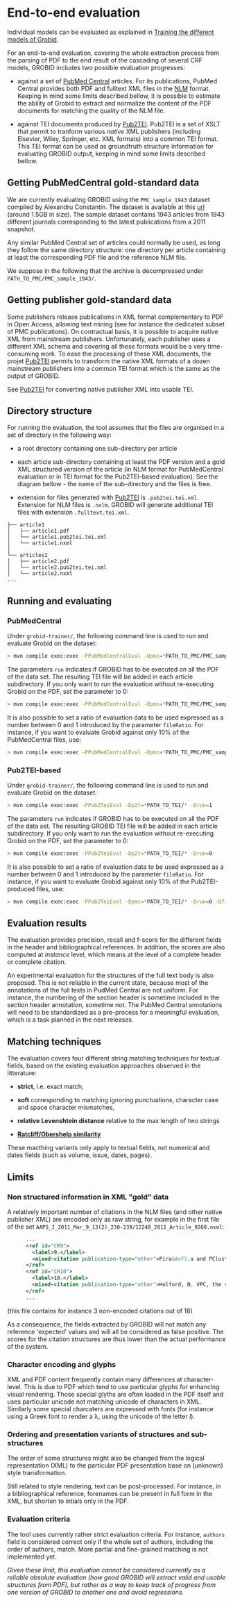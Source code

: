 <h1>End-to-end evaluation</h1>

Individual models can be evaluated as explained in [Training the different models of Grobid](Training-the-models-of-Grobid.md).

For an end-to-end evaluation, covering the whole extraction process from the parsing of PDF to the end result of the cascading of several CRF models, GROBID includes two possible evaluation progresses:

* against a set of [PubMed Central](http://www.ncbi.nlm.nih.gov/pmc) articles. For its publications, PubMed Central provides both PDF and fulltext XML files in the [NLM](http://www.ncbi.nlm.nih.gov/pmc/pmcdoc/tagging-guidelines/article/style.html) format. Keeping in mind some limits described bellow, it is possible to estimate the ability of Grobid to extract and normalize the content of the PDF documents for matching the quality of the NLM file. 

* against TEI documents produced by [Pub2TEI](http://github.com/kermitt2/Pub2TEI). Pub2TEI is a set of XSLT that permit to tranform various _native_ XML publishers (including Elsevier, Wiley, Springer, etc. XML formats) into a common TEI format. This TEI format can be used as groundtruth structure information for evaluating GROBID output, keeping in mind some limits described bellow. 

## Getting PubMedCentral gold-standard data 

We are currently evaluating GROBID using the `PMC_sample_1943` dataset compiled by Alexandru Constantin. The dataset is available at this [url](https://grobid.s3.amazonaws.com/PMC_sample_1943.zip) (around 1.5GB in size). The sample dataset contains 1943 articles from 1943 different journals corresponding to the latest publications from a 2011 snapshot. 

Any similar PubMed Central set of articles could normally be used, as long they follow the same directory structure: one directory per article containing at least the corresponding PDF file and the reference NLM file. 

We suppose in the following that the archive is decompressed under `PATH_TO_PMC/PMC_sample_1943/`.

## Getting publisher gold-standard data 

Some publishers release publications in XML format complementary to PDF in Open Access, allowing text mining (see for instance the dedicated subset of PMC publications). On contractual basis, it is possible to acquire native XML from mainstream publishers. Unfortunately, each publisher uses a different XML schema and covering all these formats would be a very time-consuming work. To ease the processing of these XML documents, the projet [Pub2TEI](http://github.com/kermitt2/Pub2TEI) permits to transform the native XML formats of a dozen mainstream publishers into a common TEI format which is the same as the output of GROBID. 

See [Pub2TEI](http://github.com/kermitt2/Pub2TEI) for converting native publisher XML into usable TEI. 

## Directory structure

For running the evaluation, the tool assumes that the files are organised in a set of directory in the following way: 

* a root directory containing one sub-directory per article

* each article sub-directory containing at least the PDF version and a gold XML structured version of the article (in NLM format for PubMedCentral evaluation or in TEI format for the Pub2TEI-based evaluation). See the diagram bellow - the name of the sub-directory and the files is free.  

* extension for files generated with [Pub2TEI](http://github.com/kermitt2/Pub2TEI) is `.pub2tei.tei.xml`. Extension for NLM files is `.nxlm`. GROBID will generate additional TEI files with extension `.fulltext.tei.xml`. 

```
├── article1
│   ├── article1.pdf
│   └── article1.pub2tei.tei.xml
│   └── article1.nxml
│  
└── articles2
│   ├── article2.pdf
│   └── article2.pub2tei.tei.xml
│   └── article2.nxml
...
```

## Running and evaluating 

### PubMedCentral

Under ```grobid-trainer/```, the following command line is used to run and evaluate Grobid on the dataset:
```bash
> mvn compile exec:exec -PPubMedCentralEval -Dpmc=*PATH_TO_PMC/PMC_sample_1943* -Drun=1
```
The parameters `run` indicates if GROBID has to be executed on all the PDF of the data set. The resulting TEI file will be added in each article subdirectory. If you only want to run the evaluation without re-executing Grobid on the PDF, set the parameter to 0:
```bash
> mvn compile exec:exec -PPubMedCentralEval -Dpmc=*PATH_TO_PMC/PMC_sample_1943* -Drun=0
```
It is also possible to set a ratio of evaluation data to be used expressed as a number between 0 and 1 introduced by the parameter `fileRatio`. For instance, if you want to evaluate Grobid against only 10% of the PubMedCentral files, use:
```bash
> mvn compile exec:exec -PPubMedCentralEval -Dpmc=*PATH_TO_PMC/PMC_sample_1943* -Drun=0 -DfileRatio=0.1
```

### Pub2TEI-based

Under ```grobid-trainer/```, the following command line is used to run and evaluate Grobid on the dataset:
```bash
> mvn compile exec:exec -PPub2TeiEval -Dp2t=*PATH_TO_TEI/* -Drun=1
```
The parameters `run` indicates if GROBID has to be executed on all the PDF of the data set. The resulting GROBID TEI file will be added in each article subdirectory. If you only want to run the evaluation without re-executing Grobid on the PDF, set the parameter to 0:
```bash
> mvn compile exec:exec -PPub2TeiEval -Dp2t=*PATH_TO_TEI/* -Drun=0
```
It is also possible to set a ratio of evaluation data to be used expressed as a number between 0 and 1 introduced by the parameter `fileRatio`. For instance, if you want to evaluate Grobid against only 10% of the Pub2TEI-produced files, use:
```bash
> mvn compile exec:exec -PPub2TeiEval -Dpmc=*PATH_TO_TEI/* -Drun=0 -DfileRatio=0.1
```

## Evaluation results

The evaluation provides precision, recall and f-score for the different fields in the header and bibliographical references. In addition, the scores are also computed at *instance* level, which means at the level of a complete header or complete citation.

An experimental evaluation for the structures of the full text body is also proposed. This is not reliable in the current state, because most of the annotations of the full texts in PudMed Central are not uniform. For instance, the numbering of the section header is sometime included in the section header annotation, sometime not. The PubMed Central annotations will need to be standardized as a pre-process for a meaningful evaluation, which is a task planned in the next releases. 

## Matching techniques


The evaluation covers four different string matching techniques for textual fields, based on the existing evaluation approaches observed in the litterature:

* __strict__, i.e. exact match,

* __soft__ corresponding to matching ignoring punctuations, character case and space character mismatches,

* __relative Levenshtein distance__ relative to the max length of two strings

* [__Ratcliff/Obershelp similarity__](http://xlinux.nist.gov/dads/HTML/ratcliffObershelp.html) 

These macthing variants only apply to textual fields, not numerical and dates fields (such as volume, issue, dates, pages).



## Limits

### Non structured information in XML "gold" data

A relatively important number of citations in the NLM files (and other native publisher XML) are encoded only as raw string, for example in the first file of the set `AAPS_J_2011_Mar_9_13(2)_230-239/12248_2011_Article_9260.nxml`: 

```xml
	  ...
      <ref id="CR9">
        <label>9.</label>
        <mixed-citation publication-type="other">Pira&#xF1;a and PCluster: a modeling environment and cluster infrastructure for NONMEM. Keizer RJ, van Benten M, Beijnen JH, Schellens JH, Huitema AD. Comput Methods Programs Biomed. 2011;101(1):72&#x2013;9.</mixed-citation>
      </ref>
      <ref id="CR10">
        <label>10.</label>
        <mixed-citation publication-type="other">Holford, N. VPC, the visual predictive check&#x2014;superiority to standard diagnostic (Rorschach) plots. In: PAGE 2005. 2005.</mixed-citation>
      </ref>
	  ...
```
(this file contains for instance 3 non-encoded citations out of 18)

As a consequence, the fields extracted by GROBID will not match any reference 'expected' values and will all be considered as false positive. The scores for the citation structures are thus lower than the actual performance of the system. 

### Character encoding and glyphs

XML and PDF content frequently contain many differences at character-level. This is due to PDF which tend to use particular glyphs for enhancing visual rendering. Those special glyths are often loaded in the PDF itself and uses particular unicode not matching unicode of characters in XML. Similarly some special charcaters are expressed with fonts (for instance using a Greek font to render a λ, using the unicode of the letter _l_). 

### Ordering and presentation variants of structures and sub-structures

The order of some structures might also be changed from the logical representation (XML) to the particular PDF presentation base on (unknown) style transformation. 

Still related to style rendering, text can be post-processed. For instance, in a bibliographical reference, forenames can be present in full form in the XML, but shorten to intials only in the PDF.

### Evaluation criteria

The tool uses currently rather strict evaluation criteria. For instance, `authors` field is considered correct only if the whole set of authors, including the order of authors, match. More partial and fine-grained matching is not implemented yet. 

*Given these limit, this evaluation cannot be considered currently as a reliable absolute evaluation (how good GROBID will extract valid and usable structures from PDF), but rather as a way to keep track of progress from one version of GROBID to another one and avoid regressions.*

